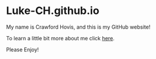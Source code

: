 # Luke-CH.github.io

My name is Crawford Hovis, and this is my GitHub website! 

To learn a little bit more about me click [here](crawfordhovis.me). 

Please Enjoy!

